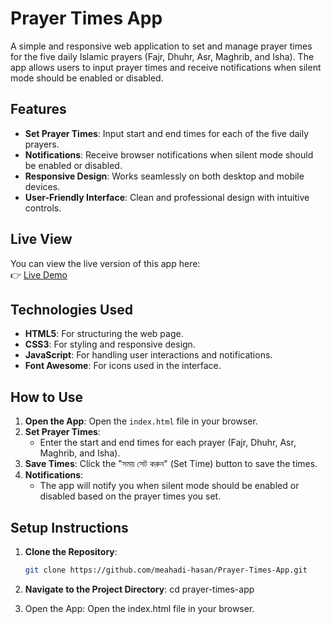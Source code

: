 # Prayer Times App

A simple and responsive web application to set and manage prayer times for the five daily Islamic prayers (Fajr, Dhuhr, Asr, Maghrib, and Isha). 
The app allows users to input prayer times and receive notifications when silent mode should be enabled or disabled.

## Features

- **Set Prayer Times**: Input start and end times for each of the five daily prayers.
- **Notifications**: Receive browser notifications when silent mode should be enabled or disabled.
- **Responsive Design**: Works seamlessly on both desktop and mobile devices.
- **User-Friendly Interface**: Clean and professional design with intuitive controls.

## Live View

You can view the live version of this app here:  
👉 [Live Demo](https://prayer-times-app-azure.vercel.app/)

## Technologies Used

- **HTML5**: For structuring the web page.
- **CSS3**: For styling and responsive design.
- **JavaScript**: For handling user interactions and notifications.
- **Font Awesome**: For icons used in the interface.

## How to Use

1. **Open the App**: Open the `index.html` file in your browser.
2. **Set Prayer Times**:
   - Enter the start and end times for each prayer (Fajr, Dhuhr, Asr, Maghrib, and Isha).
3. **Save Times**: Click the "সময় সেট করুন" (Set Time) button to save the times.
4. **Notifications**:
   - The app will notify you when silent mode should be enabled or disabled based on the prayer times you set.

## Setup Instructions

1. **Clone the Repository**:
   ```bash
   git clone https://github.com/meahadi-hasan/Prayer-Times-App.git
2. **Navigate to the Project Directory**:
   cd prayer-times-app
   
3. Open the App:
   Open the index.html file in your browser.
